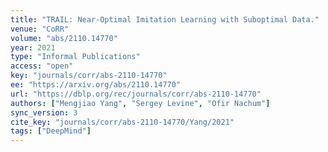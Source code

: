 ```yaml
---
title: "TRAIL: Near-Optimal Imitation Learning with Suboptimal Data."
venue: "CoRR"
volume: "abs/2110.14770"
year: 2021
type: "Informal Publications"
access: "open"
key: "journals/corr/abs-2110-14770"
ee: "https://arxiv.org/abs/2110.14770"
url: "https://dblp.org/rec/journals/corr/abs-2110-14770"
authors: ["Mengjiao Yang", "Sergey Levine", "Ofir Nachum"]
sync_version: 3
cite_key: "journals/corr/abs-2110-14770/Yang/2021"
tags: ["DeepMind"]
---
```


